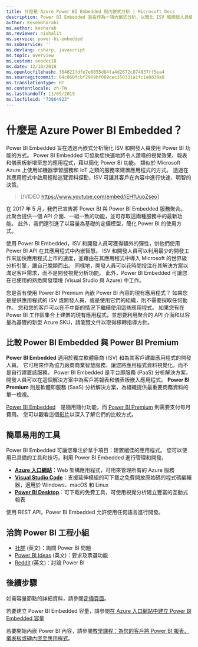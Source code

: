 ```yaml
---
title: 什麼是 Azure Power BI Embedded 與內嵌式分析 | Microsoft Docs
description: Power BI Embedded 旨在作為一項內嵌式分析，以簡化 ISV 和開發人員使用 Power BI 功能的方式，協助其快速地將令人讚嘆的視覺效果、報表和儀表板新增至他們的應用程式。 了解如何使用 Power BI Embedded 來運用內嵌式分析軟體、內嵌式分析工具，或內嵌式商業智慧工具。
author: KesemSharabi
ms.author: kesharab
ms.reviewer: nishalit
ms.service: power-bi-embedded
ms.subservice: ''
ms.devlang: csharp, javascript
ms.topic: overview
ms.custom: seodec18
ms.date: 12/10/2018
ms.openlocfilehash: f04621fdfe7e6055d84fa4d2672c874837ff5ea4
ms.sourcegitcommit: 64c860fcbf2969bf089cec358331a1fc1e0d39a8
ms.translationtype: HT
ms.contentlocale: zh-TW
ms.lasthandoff: 11/09/2019
ms.locfileid: "73864923"
---
```

# <a name="what-is-power-bi-embedded-in-azure"></a>什麼是 Azure Power BI Embedded？

Power BI Embedded 旨在透過內嵌式分析簡化 ISV 和開發人員使用 Power BI 功能的方式。 Power BI Embedded 可協助您快速地將令人讚嘆的視覺效果、報表和儀表板新增至您的應用程式，藉以簡化 Power BI 功能。 類似於 Microsoft Azure 上使用如機器學習服務和 IoT 之類的服務來建置應用程式的方式。 透過在其應用程式中啟用輕鬆巡覽資料探勘，ISV 可讓其客戶在內容中進行快速、明智的決策。

> [!VIDEO https://www.youtube.com/embed/iEHfUuoZseo]

在 2017 年 5 月，我們已宣告將 Power BI 與 Power BI Embedded 服務聚合。 此聚合提供一個 API 介面、一組一致的功能，並可存取這兩種服務中的最新功能。 此外，我們還引進了以容量為基礎的定價模型，簡化 Power BI 的使用方式。

使用 Power BI Embedded，ISV 和開發人員可獲得額外的彈性，供他們使用 Power BI API 在其應用程式中內嵌智慧。 ISV 和開發人員可以利用最少的開發工作來加快應用程式上市的速度，並藉由在其應用程式中導入 Microsoft 的世界級分析引擎，讓自己脫穎而出。 同樣地，開發人員可以花時間投注在其解決方案以滿足客戶需求，而不是開發視覺分析功能。 此外，Power BI Embedded 可讓您在已使用的熟悉開發環境 (Visual Studio 與 Azure) 中工作。

您是否有使用 Power BI Premium 內嵌 Power BI 內容的現有應用程式？ 如果您是提供應用程式的 ISV 或開發人員，或是使用它們的組織，則不需要採取任何動作。 您和您的客戶可以在不中斷的情況下繼續使用這些應用程式。 如果您有在 Power BI 工作區集合上建置的現有應用程式，並想要利用聚合的 API 介面和以容量為基礎的新型 Azure SKU，請瀏覽文件以取得移轉指導方針。

## <a name="comparing-power-bi-embedded-with-power-bi-premium"></a>比較 Power BI Embedded 與 Power BI Premium

**Power BI Embedded** 適用於獨立軟體廠商 (ISV) 和為其客戶建置應用程式的開發人員。 它可用來作為協力廠商商業智慧服務，讓您將應用程式資料視覺化，而不是自行建置該服務。 Power BI Embedded 是平台即服務 (PaaS) 分析解決方案，開發人員可以在這個解決方案中為客戶將報表和儀表板嵌入應用程式。 **Power BI Premium** 則是軟體即服務 (SaaS) 分析解決方案，為組織提供最重要商務資料的單一檢視。 

[Power BI Embedded](https://azure.microsoft.com/pricing/details/power-bi-embedded/)　是隨用隨付功能，而 [Power BI Premium](https://powerbi.microsoft.com/calculator/) 則需要支付每月費用。 您可以觀看這個[影片](https://www.youtube.com/watch?v=0y2oJikC6Xc&t=0s&list=PLv2BtOtLblH1dQPV49Ni12olDcUoW-GEl&index=3)以深入了解它們的比較方式。

## <a name="easy-to-use-tools"></a>簡單易用的工具

Power BI Embedded 可讓您專注於拿手項目：建置絕佳的應用程式。 您可以使用已具備的工具和技巧，利用 Power BI Embedded 進行管理和開發。

* [**Azure 入口網站**](https://portal.azure.com/)：Web 架構應用程式，可用來管理所有的 Azure 服務
* [**Visual Studio Code**](https://code.visualstudio.com/docs)：支援延伸模組的可下載之免費開放原始碼的程式碼編輯器，適用於 Windows、macOS 和 Linux
* [**Power BI Desktop**](https://powerbi.microsoft.com/desktop/)：可下載的免費工具，可使用視覺分析建立豐富的互動式報表

使用 REST API，Power BI Embedded 允許使用任何語言進行開發。

## <a name="engage-with-the-power-bi-engineering-team"></a>洽詢 Power BI 工程小組

* [社群](https://community.powerbi.com/) \(英文\)：詢問 Power BI 問題
* [Power BI Ideas](https://ideas.powerbi.com) \(英文\)：要求及票選功能
* [Reddit](https://www.reddit.com/r/PowerBI/) \(英文\)：討論 Power BI

## <a name="next-steps"></a>後續步驟

如需容量節點的詳細資料，請參閱[定價頁面](https://azure.microsoft.com/pricing/details/power-bi-embedded/)。

若要建立 Power BI Embedded 容量，請參閱[在 Azure 入口網站中建立 Power BI Embedded 容量](azure-pbie-create-capacity.md)

若要開始內嵌 Power BI 內容，請參閱[教學課程：為您的客戶將 Power BI 報表、儀表板或磚內嵌至應用程式](https://powerbi.microsoft.com/documentation/powerbi-developer-embedding-content/)。
